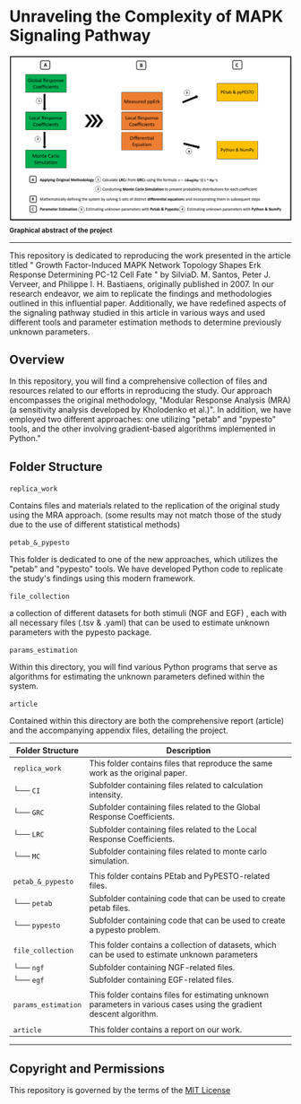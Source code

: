﻿# Unraveling the Complexity of MAPK Signaling Pathway


![abstract](https://github.com/LoqmanSamani/mapk_pathway/blob/systembiology/article/appendix/abstract.png)
<sub>**Graphical abstract of the project**</sub>



------------------------------------------------

This repository  is dedicated to  reproducing the work   presented  in the article titled  " Growth Factor-Induced MAPK  Network Topology  Shapes Erk Response
Determining     PC-12  Cell     Fate " by SilviaD. M. Santos, Peter J. Verveer, and 
Philippe I. H. Bastiaens, originally published in 2007. In our research endeavor,
we aim to replicate the findings and  methodologies outlined in this influential
paper.   Additionally,   we  have  redefined  aspects  of the  signaling  pathway 
studied in this article in various ways and used different tools and  parameter 
estimation methods to determine previously unknown parameters.


Overview
-----------------------------------------------

In this repository, you will find a comprehensive collection of files and resources
related  to our efforts  in reproducing  the study.  Our approach encompasses the 
original methodology,  "Modular Response Analysis (MRA)(a sensitivity analysis 
developed by  Kholodenko et al.)".   In addition, we have employed two different
approaches: one utilizing  "petab"  and  "pypesto"  tools, and the other involving 
gradient-based algorithms implemented in Python."


Folder Structure
------------------------------------------------

`replica_work` 

Contains files and materials related to the replication of the original study using 
the MRA  approach.  (some results may not match those of the study  due to the 
use of different statistical methods)


`petab_&_pypesto` 

This folder is dedicated to one of the new approaches, which utilizes the "petab"
and "pypesto" tools.  We have  developed  Python  code to  replicate the study's 
findings using this modern framework.


`file_collection` 

a collection  of different datasets for  both stimuli (NGF and EGF) ,  each  with all 
necessary files (.tsv & .yaml) that can be used to estimate unknown parameters
with the pypesto package.


`params_estimation` 

Within  this directory,   you  will find  various  Python  programs  that  serve as
algorithms for estimating the unknown parameters defined within the system.


`article` 

Contained within this directory are both the comprehensive report (article) and the accompanying appendix files, detailing the project.


| Folder Structure    | Description                                                                                                         |
|---------------------|---------------------------------------------------------------------------------------------------------------------|
| `replica_work`      | This folder contains files that reproduce the same work as the original paper.                                      |
| └── `CI`            | Subfolder containing files related to calculation intensity.                                                        |
| └── `GRC`           | Subfolder containing files related to the Global Response Coefficients.                                             |
| └── `LRC`           | Subfolder containing files related to the Local Response Coefficients.                                              |
| └── `MC`            | Subfolder containing files related to monte carlo simulation.                                                       |
|                     |                                                                                                                     |
| `petab_&_pypesto`   | This folder contains PEtab and PyPESTO-related files.                                                               |
| └── `petab`         | Subfolder containing code that can be used to create petab files.                                                   |
| └──  `pypesto`      | Subfolder containing code that can be used to create a pypesto problem.                                             |
|                     |                                                                                                                     |
| `file_collection`   | This folder contains a collection of datasets, which can be used to estimate unknown parameters                     |
| └── `ngf`           | Subfolder containing NGF-related files.                                                                             |
| └── `egf`           | Subfolder containing EGF-related files.                                                                             |
|                     |                                                                                                                     |
| `params_estimation` | This folder contains files for estimating unknown parameters in various cases using the gradient descent algorithm. |
|                     |                                                                                                                     |
| `article`           | This folder contains a report on our work.                                                                          |
----------------------------------------------------------------------------------------------------------------------------------------------

## Copyright and Permissions

This repository is governed by the terms of the [MIT License](https://github.com/LoqmanSamani/mapk_pathway/blob/systembiology/LICENSE) 





